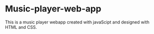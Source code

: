 # Music-player-web-app
This is a music player webapp created with javaScipt and designed with HTML and CSS.
